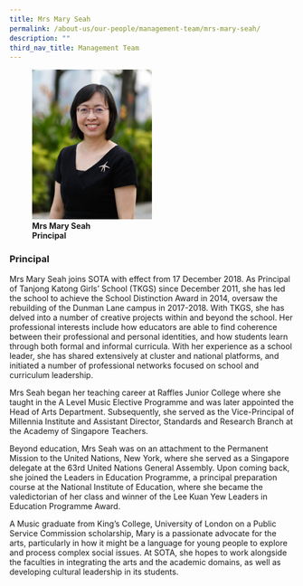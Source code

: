 ```yaml
---
title: Mrs Mary Seah
permalink: /about-us/our-people/management-team/mrs-mary-seah/
description: ""
third_nav_title: Management Team
---
```

<figure>
<img style="width:50%" src="/images/mrs-mary-seah.jpg">
<figcaption> <strong>Mrs Mary Seah<br>
Principal</strong> </figcaption>
</figure>

### Principal

Mrs Mary Seah joins SOTA with effect from 17 December 2018. As Principal of Tanjong Katong Girls’ School (TKGS) since December 2011, she has led the school to achieve the School Distinction Award in 2014, oversaw the rebuilding of the Dunman Lane campus in 2017-2018. With TKGS, she has delved into a number of creative projects within and beyond the school. Her professional interests include how educators are able to find coherence between their professional and personal identities, and how students learn through both formal and informal curricula. With her experience as a school leader, she has shared extensively at cluster and national platforms, and initiated a number of professional networks focused on school and curriculum leadership.

  

Mrs Seah began her teaching career at Raffles Junior College where she taught in the A Level Music Elective Programme and was later appointed the Head of Arts Department. Subsequently, she served as the Vice-Principal of Millennia Institute and Assistant Director, Standards and Research Branch at the Academy of Singapore Teachers.

  

Beyond education, Mrs Seah was on an attachment to the Permanent Mission to the United Nations, New York, where she served as a Singapore delegate at the 63rd United Nations General Assembly. Upon coming back, she joined the Leaders in Education Programme, a principal preparation course at the National Institute of Education, where she became the valedictorian of her class and winner of the Lee Kuan Yew Leaders in Education Programme Award.

  

A Music graduate from King’s College, University of London on a Public Service Commission scholarship, Mary is a passionate advocate for the arts, particularly in how it might be a language for young people to explore and process complex social issues. At SOTA, she hopes to work alongside the faculties in integrating the arts and the academic domains, as well as developing cultural leadership in its students.